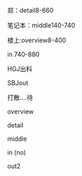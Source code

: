 郑：detail8-660

笔记本：middle140-740

楼上:overview8-400

in 740-880

HGJ出料

SBJout

打散....待



overview

detail

middle

in (no)

out2